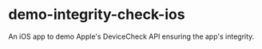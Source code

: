 # demo-integrity-check-ios
An iOS app to demo Apple's DeviceCheck API ensuring the app's integrity.
